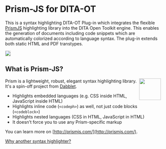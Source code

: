 # Prism-JS for DITA-OT

This is a syntax highlighting DITA-OT Plug-in which integrates the flexible [PrismJS](https://github.com/PrismJS/prism)
highlighting library into the DITA Open Toolkit engine. This enables the generation of documents including code snippets
which are automatically colorized according to language syntax. The plug-in extends both static HTML and PDF transtypes.

<img src="https://jason-fox.github.io/fox.jason.prismjs/highlighted.png" align="center" style="border-style:solid; border-width:1px; border-color:#ddd"/>

## What is Prism-JS?

<a href="http://prismjs.com"><img src="https://pbs.twimg.com/profile_images/2451426554/Screen_Shot_2012-07-31_at_21.57.03__400x400.png" align="right" height="70" width="70"></a>


Prism is a lightweight, robust, elegant syntax highlighting library. It's a spin-off project from
[Dabblet](http://dabblet.com/).

-   Highlights embedded languages (e.g. CSS inside HTML, JavaScript inside HTML)
-   Highlights inline code (`<codeph>`) as well, not just code blocks (`<codeblock>`)
-   Highlights nested languages (CSS in HTML, JavaScript in HTML)
-   It doesn’t force you to use any Prism-specific markup

You can learn more on [http://prismjs.com/](http://prismjs.com/).

[Why another syntax highlighter?](http://lea.verou.me/2012/07/introducing-prism-an-awesome-new-syntax-highlighter/#more-1841)
